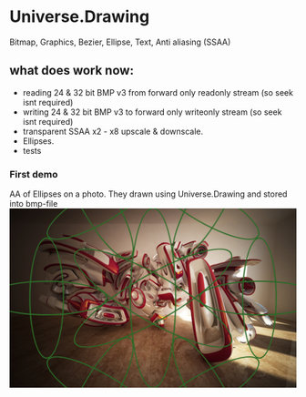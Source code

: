 # Universe.Drawing
Bitmap, Graphics, Bezier, Ellipse, Text, Anti aliasing (SSAA)

## what does work now:
- reading 24 & 32 bit BMP v3 from forward only readonly stream (so seek isnt required)
- writing 24 & 32 bit BMP v3 to forward only writeonly stream (so seek isnt required)
- transparent SSAA x2 - x8 upscale & downscale.
- Ellipses.
- tests

### First demo
AA of Ellipses on a photo. They drawn using Universe.Drawing and stored into bmp-file
![ellipsis](https://github.com/devizer/Universe.Drawing/raw/master/Screenshots/D1-Ellipse-AA8-8W.jpg "Ellipsis")
